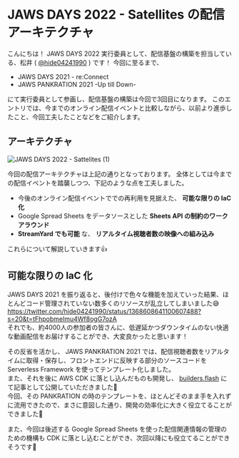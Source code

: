 # JAWS DAYS 2022 - Satellites の配信アーキテクチャ
こんにちは！
JAWS DAYS 2022 実行委員として、配信基盤の構築を担当している、松井 ( [@hide04241990](https://twitter.com/hide04241990) ) です！
今回に至るまで、

- JAWS DAYS 2021 - re:Connect
- JAWS PANKRATION 2021 -Up till Down-

にて実行委員として参画し、配信基盤の構築は今回で3回目になります。
このエントリでは、今までのオンライン配信イベントと比較しながら、以前より進歩したこと、今回工夫したことなどをご紹介します。

## アーキテクチャ

![JAWS DAYS 2022 - Sattelites (1)](https://user-images.githubusercontent.com/38583473/193765509-de70b4df-e500-49d9-ada9-22605112787f.png)

今回の配信アーキテクチャは上記の通りとなっております。
全体としては今までの配信イベントを踏襲しつつ、下記のような点を工夫しました。

- 今後のオンライン配信イベントででの再利用を見据えた、 **可能な限りの IaC 化**
- Google Spread Sheets をデータソースとした **Sheets API の制約のワークアラウンド**
- **StreamYard でも可能** な、 **リアルタイム視聴者数の映像への組み込み**

これらについて解説していきます👍

## 可能な限りの IaC 化
JAWS DAYS 2021 を振り返ると、後付けで色々な機能を加えていった結果、ほとんどコード管理されていない数多くのリソースが乱立してしまいました😅  
https://twitter.com/hide04241990/status/1368608641100607488?s=20&t=tFhpobmeImu4Wf8ogG7ozA  
それでも、約4000人の参加者の皆さんに、低遅延かつダウンタイムのない快適な動画配信をお届けすることができ、大変良かったと思います！  
  
その反省を活かし、 JAWS PANKRATION 2021 では、配信視聴者数をリアルタイムに取得・保存し、フロントエンドに反映する部分のソースコードを Serverless Framework を使ってテンプレート化しました。  
また、それを後に AWS CDK に落とし込んだものも開発し、 [builders.flash](https://aws.amazon.com/jp/builders-flash/202202/ivs-display-viewer-command/) にて記事として公開していただきました🎉  
今回、その PANKRATION の時のテンプレートを、ほとんどそのまま手を入れずに流用できたので、まさに意図した通り、開発の効率化に大きく役立てることができました🎉  
  
また、今回は後述する Google Spread Sheets を使った配信関連情報の管理のための機構も CDK に落とし込むことができ、次回以降にも役立てることができそうです💪
